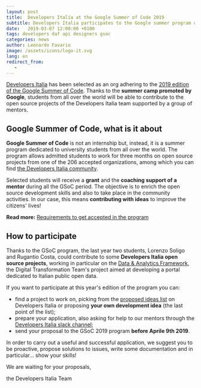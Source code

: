 ```yaml
---
layout: post
title:  Developers Italia at the Google Summer of Code 2019
subtitle: Developers Italia participates to the Google summer program dedicated to students who want to get involved. Here you can find how to apply
date:   2019-03-07 12:00:00 +0100
tags: developers daf api designers gsoc
categories: news
author: Leonardo Favario
image: /assets/icons/logo-it.svg
lang: en
redirect_from:
   -
---
```


[Developers Italia](https://developers.italia.it/) has been selected as an org
adhering to the [2019 edition of the Google Summer of
Code](https://summerofcode.withgoogle.com/). Thanks to the **summer camp
promoted by Google**, students from all over the world will be able to
contribute to the open source projects of the Developers
Italia team supported by a group of mentors.

## Google Summer of Code, what is it about 

**Google Summer of Code** is not an internship but, instead, it is a summer
program dedicated to university students from all over the world. The program allows
admitted students to work for three months on open source projects
from one of the 206 accepted organizations, among which you can find [the
Developers Italia
community](https://summerofcode.withgoogle.com/organizations/5088529877565440/).


Selected students will receive a **grant** and the **coaching support of
a mentor** during all the GSoC period. The objective is to enrich the open
source development skills and also to take place in the community activities.
In our case, this means **contributing with ideas** to improve the citizens'
lives!


**Read more:** [Requirements to get accepted in the
program](https://summerofcode.withgoogle.com/get-started/)

## How to participate 


Thanks to the GSoC program, the last year two students, Lorenzo Soligo and
Rugantio Costa, could contribute to some **Developers Italia open source
projects**, working in particular on the [Data & Analytics
Framework](https://teamdigitale.governo.it/it/projects/daf.htm), the Digital
Transformation Team's project aimed at developing a portal dedicated to Italian
public open data.


If you want to participate at this year's edition of the program you can:

- find a project to work on, picking from the [proposed ideas
  list](https://developers.italia.it/en/gsoc-ideas/) on Developers Italia or
  proposing **your own development idea** (the last point of the list);
- prepare your application, also asking for help to our mentors through the
  [ Developers Italia slack channel](https://slack.developers.italia.it/);
- send your proposal to the GSoC 2019 program **before Aprile 9th 2019**.

In order to carry out a useful and successful application, we suggest you to be
proactive, propose solutions to issues, write some documentation and
in particular... show your skills!

We are waiting for your proposals,

the Developers Italia Team

